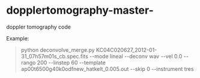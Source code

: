 # dopplertomography-master-
doppler tomography code 


Example:
>  python deconvolve_merge.py KC04C020627_2012-01-31_07h57m01s_cb.spec.fits  --mode lineal --deconv wav --vel 0.0  --rango 200 --linstep 60 --template ap00t6500g40k0odfnew_hatkelt_0.005.out --skip 0 --instrument tres

